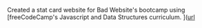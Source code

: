Created a stat card website for Bad Website's bootcamp using [freeCodeCamp's Javascript and Data Structures curriculum.
]([url](https://www.freecodecamp.org/learn/javascript-algorithms-and-data-structures-v8/learn-modern-javascript-methods-by-building-football-team-cards/step-1)

